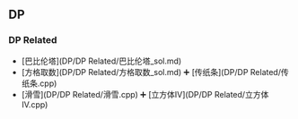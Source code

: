 ## DP
### DP Related
* [巴比伦塔](DP/DP Related/巴比伦塔_sol.md)
* [方格取数](DP/DP Related/方格取数_sol.md) :heavy_plus_sign: [传纸条](DP/DP Related/传纸条.cpp)
* [滑雪](DP/DP Related/滑雪.cpp) :heavy_plus_sign: [立方体Ⅳ](DP/DP Related/立方体Ⅳ.cpp)
